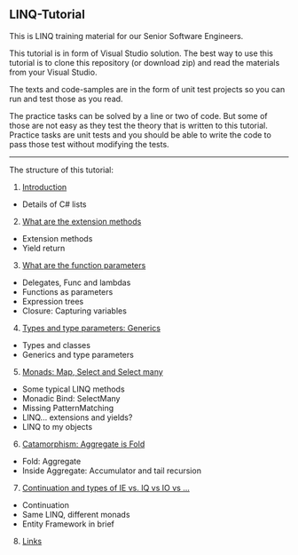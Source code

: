 ## LINQ-Tutorial ##

This is LINQ training material for our Senior Software Engineers. 

This tutorial is in form of Visual Studio solution. The best way to use this tutorial is to clone this repository (or download zip) and read the materials from your Visual Studio.

The texts and code-samples are in the form of unit test projects so you can run and test those as you read. 

The practice tasks can be solved by a line or two of code. But some of those are not easy as they test the theory that is written to this tutorial. Practice tasks are unit tests and you should be able to write the code to pass those test without modifying the tests.

---

The structure of this tutorial:

1. [Introduction](LINQ/Lesson1-WhatIsLinq.cs)
  - Details of C# lists
2. [What are the extension methods](LINQ/Lesson2-ExtensionsAndYield.cs)
  - Extension methods
  - Yield return
3. [What are the function parameters](LINQ/Lesson3-Functions.cs)
  - Delegates, Func<T> and lambdas
  - Functions as parameters
  - Expression trees
  - Closure: Capturing variables
4. [Types and type parameters: Generics](LINQ/Lesson4-Types-and-Generics.cs)
  - Types and classes
  - Generics and type parameters
5. [Monads: Map, Select and Select many](LINQ/Lesson5-Monads.cs)
  - Some typical LINQ methods
  - Monadic Bind: SelectMany
  - Missing PatternMatching
  - LINQ... extensions and yields?
  - LINQ to my objects
6. [Catamorphism: Aggregate is Fold](LINQ/Lesson6-Fold.cs)
  - Fold: Aggregate
  - Inside Aggregate: Accumulator and tail recursion
7. [Continuation and types of IE<T> vs. IQ<T> vs IO<T> vs ...](LINQ/Lesson7-Continuation.cs)
  - Continuation
  - Same LINQ, different monads
  - Entity Framework in brief
8. [Links](LINQ/Lesson8-Links.cs)
